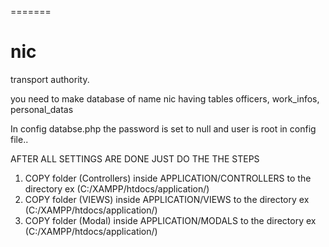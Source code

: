 =======
# nic
transport authority.

you need to make database of name nic having tables officers, work_infos, personal_datas 

In config databse.php the password is set to null and user is root in config file..

AFTER ALL SETTINGS ARE DONE JUST DO THE THE STEPS

1. COPY folder (Controllers) inside APPLICATION/CONTROLLERS to the directory ex (C:/XAMPP/htdocs/application/)
2. COPY folder (VIEWS) inside APPLICATION/VIEWS to the directory ex (C:/XAMPP/htdocs/application/)
3. COPY folder (Modal) inside APPLICATION/MODALS to the directory ex (C:/XAMPP/htdocs/application/)
